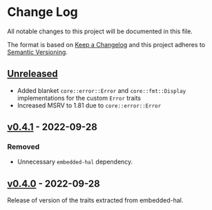 # Change Log

All notable changes to this project will be documented in this file.

The format is based on [Keep a Changelog](http://keepachangelog.com/)
and this project adheres to [Semantic Versioning](http://semver.org/).

## [Unreleased]

- Added blanket `core::error::Error` and `core::fmt::Display` implementations for the custom `Error` traits
- Increased MSRV to 1.81 due to `core::error::Error`

## [v0.4.1] - 2022-09-28

### Removed
- Unnecessary `embedded-hal` dependency.

## [v0.4.0] - 2022-09-28

Release of version of the traits extracted from embedded-hal.

[Unreleased]: https://github.com/rust-embedded/embedded-hal/compare/embedded-can-v0.4.1...HEAD
[v0.4.1]: https://github.com/rust-embedded/embedded-hal/compare/embedded-can-v0.4.0...embedded-can-v0.4.1
[v0.4.0]: https://github.com/rust-embedded/embedded-hal/tree/embedded-can-v0.4.0
